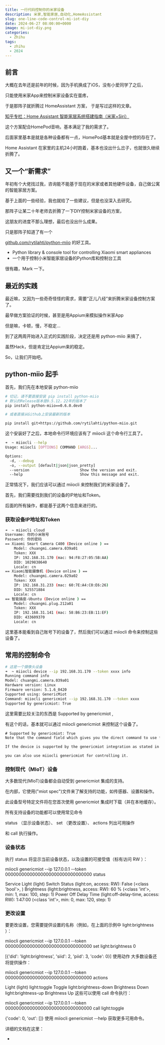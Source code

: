```yaml
---
title: 一行代码控制你的米家设备
description: 米家,智能家居,自动化,HomeAssistant
slug: one-line-code-control-mi-iot-diy
date: 2024-06-27 08:00:00+0000
image: mi-iot-diy.png
categories:
  - Zhihu
tags:
  - zhihu
  - 2024
---
```


## 前言

大概在去年还是前年的时候，因为手机换成了iOS，没有小爱同学了之后，

只能使用米家App来控制米家设备实在蛋疼，

于是那阵子就折腾过 HomeAssistant 方案， 于是写过这样的文章。

[知乎专栏：Home Assistant 智能家居系统搭建指南（米家+Siri）](https://zhuanlan.zhihu.com/p/444212384)

这个方案配合HomePod音响，基本满足了我的需求了。

后面家里基本是就是各种设备都有一点，HomePod基本就是全屋中控的存在了。

Home Assistant 在家里的主机24小时跑着，基本也没出什么岔子，也就很久继续折腾了。

## 又一个“新需求”

年初有个大佬找过我，咨询能不能基于现在的米家或者其他硬件设备，自己做公寓的智能家居方案。

基于上面的一些经验，我也就给了一些建议，但是也没深入去研究。

那阵子让某二十年老师去折腾了一下DIY控制米家设备的方案，

这朋友的进度不那么理想，最后也没出什么成果。

只是那阵子知道了有一个 

[github.com/rytilahti/python-miio](https://github.com/rytilahti/python-miio) 的好工具。

- Python library & console tool for controlling Xiaomi smart appliances
- 一个用于控制小米智能家居设备的Python库和控制台工具

很有趣，Mark 一下。

## 最近的实践

最近嘛，又因为一些奇奇怪怪的需求，需要“正儿八经”来折腾米家设备控制方案了。

最早做方案验证的时候，甚至是用Appium来模拟操作米家App

但是嘛，卡顿，慢，不稳定...

到了这两周开始进入正式的实践阶段，决定还是用 python-miio 来搞了，

虽然Hack，但是肯定比Appium来的稳定。

So，让我们开始吧。

## python-miio 起手

首先，我们先在本地安装 python-miio

```bash
# 切记，请不要直接安装 pip install python-miio 
# 默认的Release版本是0.5.12，22年的版本了
pip install python-miio==0.6.0.dev0

# 或者直接从Github上安装最新的版本

pip install git+https://github.com/rytilahti/python-miio.git

```

这个安装好了之后，本地命令行环境应该有了 miiocli 这个命令行工具了。

```bash
➜  ~ miiocli --help
Usage: miiocli [OPTIONS] COMMAND [ARGS]...

Options:
  -d, --debug
  -o, --output [default|json|json_pretty]
  --version                       Show the version and exit.
  --help                          Show this message and exit.
```

正常情况下，我们应该可以通过 miiocli 来控制我们的米家设备了。

首先，我们需要找到我们的设备的IP地址和Token。

后面的所有操作，都是基于这两个信息来进行的。

### 获取设备IP地址和Token

```sh
➜  ~ miiocli cloud
Username: 你的小米账号
Password: 你的密码
== Xiaomi Smart Camera C400 (Device online ) ==
	Model: chuangmi.camera.039a01
	Token: XXX
	IP: 192.168.31.170 (mac: 94:F8:27:05:5B:AA)
	DID: 1029838640
	Locale: cn
== Xiaomi智能摄像机 (Device online ) ==
	Model: chuangmi.camera.029a02
	Token: XXX
	IP: 192.168.31.233 (mac: 60:7E:A4:C0:E6:26)
	DID: 525571884
	Locale: cn
== 智能插座-Ubuntu (Device online ) ==
	Model: chuangmi.plug.212a01
	Token: XXX
	IP: 192.168.31.141 (mac: 58:B6:23:EB:11:EF)
	DID: 433609370
	Locale: cn
```

这里基本能看到自己账号下的设备了，然后我们可以通过 miiocli 命令来控制这些设备了。

## 常用的控制命令

```sh
# 这是一个摄像头设备
➜  ~ miiocli device --ip 192.168.31.170 --token xxxx info
Running command info
Model: chuangmi.camera.039a01
Hardware version: Linux
Firmware version: 5.1.6_0420
Supported using: GenericMiot
Command: miiocli genericmiot --ip 192.168.31.170 --token xxxx
Supported by genericmiot: True

```

这里需要比较关注的东西是 Supported by genericmiot ,

有这个的话，基本就可以通过 miiocli genericmiot 来控制这个设备了。


```txt
# Supported by genericmiot: True
Note that the command field which gives you the direct command to use for controlling the device. 

If the device is supported by the genericmiot integration as stated in the output, 

you can also use miiocli genericmiot for controlling it.

```

### 控制现代（MIoT）设备

大多数现代(MIoT)设备都会自动受到 genericmiot 集成的支持。

在内部，它使用("miot spec")文件来了解支持的功能，如传感器、设置和操作。

此设备型号特定文件将在您首次使用 genericmiot 集成时下载（并在本地缓存）。

所有支持设备的功能都可以使用常见命令 

status （显示设备状态）、 set （更改设置）、 actions 列出可用操作

和 call 执行操作。

### 设备状态

执行 status 将显示当前设备状态，以及设置的可接受值（标有访问 RW ）：

miiocli genericmiot --ip 127.0.0.1 --token 00000000000000000000000000000000 status

Service Light (light)
        Switch Status (light:on, access: RW): False (<class 'bool'>, )
        Brightness (light:brightness, access: RW): 60 % (<class 'int'>, min: 1, max: 100, step: 1)
        Power Off Delay Time (light:off-delay-time, access: RW): 1:47:00 (<class 'int'>, min: 0, max: 120, step: 1)

### 更改设置

要更改设置，您需要提供设置的名称（例如，在上面的示例中 light:brightness ）：

 miiocli genericmiot --ip 127.0.0.1 --token 00000000000000000000000000000000 set light:brightness 0

 [{'did': 'light:brightness', 'siid': 2, 'piid': 3, 'code': 0}]
 使用动作
大多数设备还将提供操作：

miiocli genericmiot --ip 127.0.0.1 --token 00000000000000000000000000000000 actions

Light (light)
        light:toggle            Toggle
        light:brightness-down   Brightness Down
        light:brightness-up     Brightness Up
这些可以使用 call 命令执行：

miiocli genericmiot --ip 127.0.0.1 --token 00000000000000000000000000000000 call light:toggle

{'code': 0, 'out': []}
使用 miiocli genericmiot --help 获取更多可用命令。

详细的文档在这里：

- [](https://github.com/rytilahti/python-miio?tab=readme-ov-file#controlling-modern-miot-devices)

